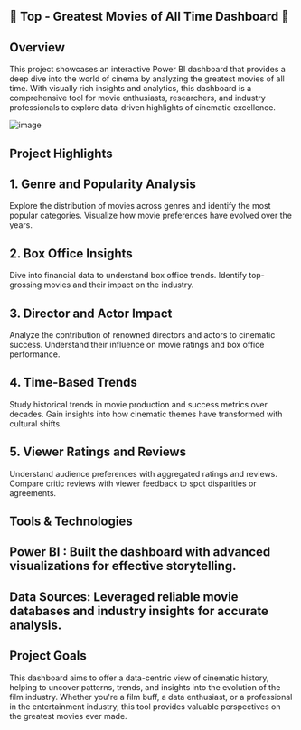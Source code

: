 ## 🎥 Top - Greatest Movies of All Time Dashboard 🎥

## Overview

This project showcases an interactive Power BI dashboard that provides a deep dive into the world of cinema by analyzing the greatest movies of all time. With visually rich insights and analytics, this dashboard is a comprehensive tool for movie enthusiasts, researchers, and industry professionals to explore data-driven highlights of cinematic excellence.

![image](https://github.com/user-attachments/assets/f72d6fa2-f94d-40e7-8823-fae3c2719a82)


## Project Highlights

## 1. Genre and Popularity Analysis
Explore the distribution of movies across genres and identify the most popular categories.
Visualize how movie preferences have evolved over the years.

## 2. Box Office Insights
Dive into financial data to understand box office trends.
Identify top-grossing movies and their impact on the industry.

## 3. Director and Actor Impact
Analyze the contribution of renowned directors and actors to cinematic success.
Understand their influence on movie ratings and box office performance.

## 4. Time-Based Trends
Study historical trends in movie production and success metrics over decades.
Gain insights into how cinematic themes have transformed with cultural shifts.

## 5. Viewer Ratings and Reviews
Understand audience preferences with aggregated ratings and reviews.
Compare critic reviews with viewer feedback to spot disparities or agreements.

## Tools & Technologies
## Power BI : Built the dashboard with advanced visualizations for effective storytelling.
## Data Sources: Leveraged reliable movie databases and industry insights for accurate analysis.

## Project Goals
This dashboard aims to offer a data-centric view of cinematic history, helping to uncover patterns, trends, and insights into the evolution of the film industry. Whether you're a film buff, a data enthusiast, or a professional in the entertainment industry, this tool provides valuable perspectives on the greatest movies ever made.
